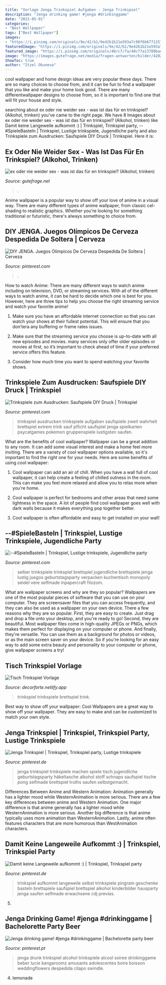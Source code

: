 ```yaml
---
title: "Vorlage Jenga Trinkspiel Aufgaben - Jenga Trinkspiel"
description: "Jenga drinking game! #jenga #drinkinggame"
date: "2022-05-01"
categories:
- "Best Wallpaper"
tags: ["Best Wallpaper"]
images:
- "https://i.pinimg.com/originals/9e/42/b1/9e42b1b21e593a7c98f6b677125796ca.jpg"
featuredImage: "https://i.pinimg.com/originals/9e/42/b1/9e42b1b21e593a7c98f6b677125796ca.jpg"
featured_image: "https://i.pinimg.com/originals/40/c7/7a/40c77a13789bad1c75d27873bdb10607.jpg"
image: "https://images.gutefrage.net/media/fragen-antworten/bilder/42020050/0_big.jpg?v=1343083409000"
ShowToc: true
author: "Itzel Okuneva"
---
```



cool wallpaper and home design ideas are very popular these days. There are so many choices to choose from, and it can be fun to find a wallpaper that you like and make your home look good. There are many differentwallpaper designs to choose from, so it is important to find one that will fit your house and style.

	

		
searching about ex oder nie weider sex - was ist das für en trinkspiel? (Alkohol, trinken) you've came to the right page. We have 8 Images about ex oder nie weider sex - was ist das für en trinkspiel? (Alkohol, trinken) like Damit keine Langeweile aufkommt :) | Trinkspiel, Trinkspiel party, --#SpieleBasteln | Trinkspiel, Lustige trinkspiele, Jugendliche party and also Trinkspiele zum Ausdrucken: Saufspiele DIY Druck | Trinkspiel. Here it is:
		
    
## Ex Oder Nie Weider Sex - Was Ist Das Für En Trinkspiel? (Alkohol, Trinken)

<img loading=lazy src="https://images.gutefrage.net/media/fragen-antworten/bilder/42020050/0_big.jpg?v=1343083409000" onerror="this.onerror=null;this.src='https://tse2.mm.bing.net/th?id=OIP.W0qWyKnNxssNWNceHSHFgQHaE4&amp;pid=15.1';" alt="ex oder nie weider sex - was ist das für en trinkspiel? (Alkohol, trinken)">

_Source: gutefrage.net_

>. 

	

Anime wallpaper is a popular way to show off your love of anime in a visual way. There are many different types of anime wallpaper, from classic cel-shading to realistic graphics. Whether you're looking for something traditional or futuristic, there's always something to choice from.

    
## DIY JENGA. Juegos Olímpicos De Cerveza Despedida De Soltera | Cerveza

<img loading=lazy src="https://i.pinimg.com/originals/4f/a5/c0/4fa5c01d1f449930ee31e9858c288632.jpg" onerror="this.onerror=null;this.src='https://tse3.mm.bing.net/th?id=OIP.NQuLUM948fzNVwlhOkeKggHaJ3&amp;pid=15.1';" alt="DIY JENGA. Juegos Olímpicos De Cerveza Despedida De Soltera | Cerveza">

_Source: pinterest.com_

>. 

	

How to watch Anime: There are many different ways to watch anime including on television, DVD, or streaming services.
With all of the different ways to watch anime, it can be hard to decide which one is best for you. However, here are three tips to help you choose the right streaming service and watch your favorite anime!
1. Make sure you have an affordable internet connection so that you can watch your shows at their fullest potential. This will ensure that you don’tera any buffering or frame rates issues.

2. Make sure that the streaming service you choose is up-to-date with all new episodes and movies. many services only offer older episodes or movies at first, so it’s important to check ahead of time if your preferred service offers this feature.

3. Consider how much time you want to spend watching your favorite shows.

    
## Trinkspiele Zum Ausdrucken: Saufspiele DIY Druck | Trinkspiel

<img loading=lazy src="https://i.pinimg.com/736x/c2/70/2d/c2702d024a0cc7b95a2d5f0b8c9c11ca.jpg" onerror="this.onerror=null;this.src='https://tse4.mm.bing.net/th?id=OIP.jEc5VSBYqR5z6svRUfU79gHaEK&amp;pid=15.1';" alt="Trinkspiele zum Ausdrucken: Saufspiele DIY Druck | Trinkspiel">

_Source: pinterest.com_

>trinkspiel ausdrucken trinkspiele aufgaben saufspiele zweit wahrheit brettspiel extrem trink sauf pflicht saufspiel jenga spielkarten psycatgames pokemon gruppenspiele lustigsten saufen. 

	

What are the benefits of cool wallpaper?
Wallpaper can be a great addition to any room. It can add some visual interest and make a home feel more inviting. There are a variety of cool wallpaper options available, so it's important to find the right one for your needs. Here are some benefits of using cool wallpaper: 
1. Cool wallpaper can add an air of chill. When you have a wall full of cool wallpaper, it can help create a feeling of chilled outness in the room. This can make you feel more relaxed and allow you to relax more when you're home. 

2. Cool wallpaper is perfect for bedrooms and other areas that need some lightness in the space. A lot of people find cool wallpaper goes well with dark walls because it makes everything pop together better. 

3. Cool wallpaper is often affordable and easy to get installed on your wall!

    
## --#SpieleBasteln | Trinkspiel, Lustige Trinkspiele, Jugendliche Party

<img loading=lazy src="https://i.pinimg.com/originals/6e/e5/f1/6ee5f1331d4ccf9264628166cf966b18.jpg" onerror="this.onerror=null;this.src='https://tse1.mm.bing.net/th?id=OIP.4A33jslf35yBlhHbxDOo6gHaJ3&amp;pid=15.1';" alt="--#SpieleBasteln | Trinkspiel, Lustige trinkspiele, Jugendliche party">

_Source: pinterest.com_

>selber trinkspiele trinkspiel brettspiel jugendliche brettspiele jenga lustig juegos geburtstagsparty verpacken kuchentisch monopoly seidel vere selfmade inpapercraft filozom. 

	

What are wallpaper screens and why are they so popular?
Wallpapers are one of the most popular pieces of software that you can use on your computer. They are screensaver files that you can access frequently, and they can also be used as a wallpaper on your own device. There a few reasons why they are so popular. First, they are easy to create. Just drag and drop a file onto your desktop, and you're ready to go! Second, they are beautiful. Most wallpaper files come in high-quality JPEGs or PNGs, which makes them perfect for displaying on your computer or phone. And finally, they're versatile. You can use them as a background for photos or videos, or as the main screen saver on your device. So if you're looking for an easy way to add some extra beauty and personality to your computer or phone, give wallpaper screens a try!

    
## Tisch Trinkspiel Vorlage

<img loading=lazy src="https://i.pinimg.com/originals/9e/42/b1/9e42b1b21e593a7c98f6b677125796ca.jpg" onerror="this.onerror=null;this.src='https://tse2.mm.bing.net/th?id=OIP.DDXw6XPIhsT7ZjIgvgAwBgHaEK&amp;pid=15.1';" alt="Tisch Trinkspiel Vorlage">

_Source: decorforte.netlify.app_

>trinkspiel trinkspiele brettspiel trink. 

	

Best way to show off your wallpaper:
Cool Wallpapers are a great way to show off your wallpaper. They are easy to make and can be customized to match your own style.

    
## Jenga Trinkspiel | Trinkspiel, Trinkspiel Party, Lustige Trinkspiele

<img loading=lazy src="https://i.pinimg.com/originals/43/eb/fd/43ebfd8b65e01fa04e32b2d2f643d94a.jpg" onerror="this.onerror=null;this.src='https://tse4.mm.bing.net/th?id=OIP.ApZ5n_OOOgbpcGr9fGGGmQHaEy&amp;pid=15.1';" alt="Jenga Trinkspiel | Trinkspiel, Trinkspiel party, Lustige trinkspiele">

_Source: pinterest.de_

>jenga trinkspiel trinkspiele machen spiele tisch jugendliche geburtstagsparty häkeltasche alkohol stoff schnaps saufspiel tische pong selfmade brettspiel truths saufen selbstgemacht. 

	

Differences Between Anime and Western Animation: Animation generally has a lighter mood while WesternAnimation is more serious.
There are a few key differences between anime and Western Animation. One major difference is that anime generally has a lighter mood while WesternAnimation is more serious. Another big difference is that anime typically uses more animation than WesternAnimation. Lastly, anime often features characters that are more humorous than WestAnimation characters.

    
## Damit Keine Langeweile Aufkommt :) | Trinkspiel, Trinkspiel Party

<img loading=lazy src="https://i.pinimg.com/originals/40/c7/7a/40c77a13789bad1c75d27873bdb10607.jpg" onerror="this.onerror=null;this.src='https://tse4.mm.bing.net/th?id=OIP.9I_4Y8pXTMxApYnxisB9wwHaIF&amp;pid=15.1';" alt="Damit keine Langeweile aufkommt :) | Trinkspiel, Trinkspiel party">

_Source: pinterest.de_

>trinkspiel aufkommt langeweile selbst trinkspiele pingram geschenke basteln brettspiele saufspiel brettspiel alkohol kinderbilder hausparty jenga saufen selfmade erwachsene cdj previas. 

	

5.

    
## Jenga Drinking Game! #jenga #drinkinggame | Bachelorette Party Beer

<img loading=lazy src="https://i.pinimg.com/originals/4c/04/7f/4c047f173d787ec9971636a3e6398f13.jpg" onerror="this.onerror=null;this.src='https://tse1.mm.bing.net/th?id=OIP.6DAQWUXNgihppduxYikNFwHaJ4&amp;pid=15.1';" alt="Jenga drinking game! #jenga #drinkinggame | Bachelorette party beer">

_Source: pinterest.pt_

>jenga drunk trinkspiel alcohol trinkspiele alcool soiree drinkinggame beber lucie kangaroomz amusants adolescentes boire boisson weddingflowers despedida cilapo swindle. 

	

4. lemonade 

